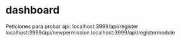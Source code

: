 # dashboard

Peticiones para probar api:
localhost:3999/api/register
localhost:3999/api/newpermission
localhost:3999/api/registermodule



